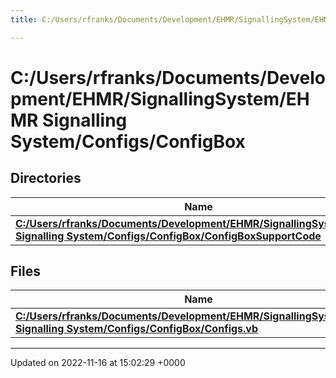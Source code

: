 ```yaml
---
title: C:/Users/rfranks/Documents/Development/EHMR/SignallingSystem/EHMR Signalling System/Configs/ConfigBox

---
```


# C:/Users/rfranks/Documents/Development/EHMR/SignallingSystem/EHMR Signalling System/Configs/ConfigBox



## Directories

| Name           |
| -------------- |
| **[C:/Users/rfranks/Documents/Development/EHMR/SignallingSystem/EHMR Signalling System/Configs/ConfigBox/ConfigBoxSupportCode](/SignallingSystem-doc/vb/Files/dir_1411712a680355ea84ee88b7ce929b43/#dir-c:/users/rfranks/documents/development/ehmr/signallingsystem/ehmr-signalling-system/configs/configbox/configboxsupportcode)**  |

## Files

| Name           |
| -------------- |
| **[C:/Users/rfranks/Documents/Development/EHMR/SignallingSystem/EHMR Signalling System/Configs/ConfigBox/Configs.vb](/SignallingSystem-doc/vb/Files/Configs_8vb/#file-configs.vb)**  |






-------------------------------

Updated on 2022-11-16 at 15:02:29 +0000

